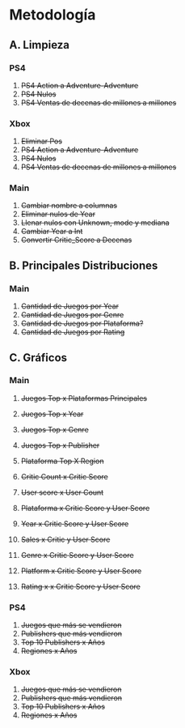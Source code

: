 # Metodología
## A. Limpieza
### PS4
1. ~~PS4 Action a Adventure-Adventure~~
2. ~~PS4 Nulos~~
3. ~~PS4 Ventas de decenas de millones a millones~~

### Xbox
1. ~~Eliminar Pos~~
2. ~~PS4 Action a Adventure-Adventure~~
3. ~~PS4 Nulos~~
4. ~~PS4 Ventas de decenas de millones a millones~~

### Main
1. ~~Cambiar nombre a columnas~~
2. ~~Eliminar nulos de Year~~
3. ~~Llenar nulos con Unknown, mode y mediana~~
4. ~~Cambiar Year a Int~~
5. ~~Convertir Critic_Score a Decenas~~


## B. Principales Distribuciones
### Main
1. ~~Cantidad de Juegos por Year~~
2. ~~Cantidad de Juegos por Genre~~
4. ~~Cantidad de Juegos por Plataforma?~~
5. ~~Cantidad de Juegos por Rating~~
   

## C. Gráficos
### Main
1. ~~Juegos Top x Plataformas Principales~~
2. ~~Juegos Top x Year~~
3. ~~Juegos Top x Genre~~
4. ~~Juegos Top x Publisher~~
   
5. ~~Plataforma Top X Region~~
6. ~~Critic Count x Critic Score~~
7. ~~User score x User Count~~
8. ~~Plataforma x Critic Score y User Score~~
9.  ~~Year x Critic Score y User Score~~
10. ~~Sales x Critic y User Score~~
11. ~~Genre x Critic Score y User Score~~
12. ~~Platform x Critic Score y User Score~~
13. ~~Rating x x Critic Score y User Score~~

### PS4
1. ~~Juegos que más se vendieron~~
2. ~~Publishers que más vendieron~~
3. ~~Top 10 Publishers x Años~~
4. ~~Regiones x Años~~

### Xbox
1. ~~Juegos que más se vendieron~~
2. ~~Publishers que más vendieron~~
3. ~~Top 10 Publishers x Años~~
4. ~~Regiones x Años~~
